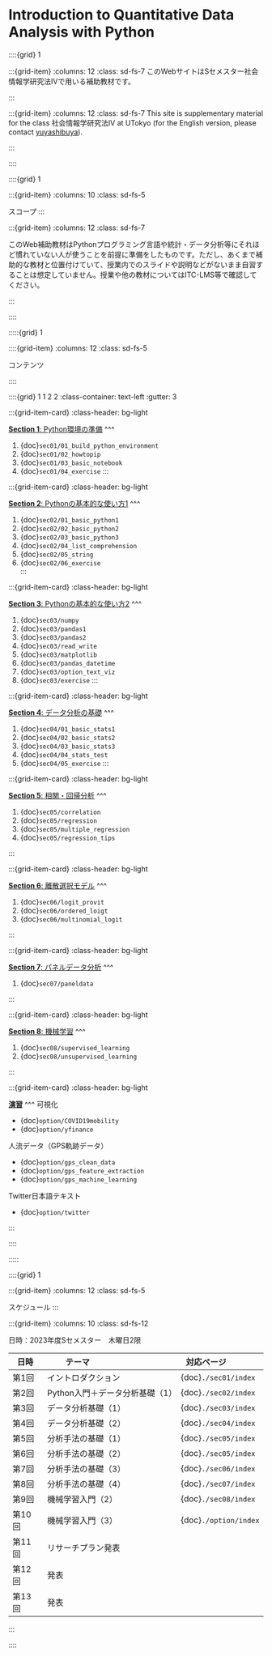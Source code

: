 
# Introduction to Quantitative Data Analysis with Python

::::{grid} 1

:::{grid-item}
:columns: 12
:class: sd-fs-7
このWebサイトはSセメスター社会情報学研究法IVで用いる補助教材です。

:::

:::{grid-item}
:columns: 12
:class: sd-fs-7
This site is supplementary material for the class 社会情報学研究法IV at UTokyo (for the English version, please contact <a href="https://www.yuyashibuya.com">yuyashibuya</a>).

:::

::::

::::{grid} 1

:::{grid-item}
:columns: 10
:class: sd-fs-5

スコープ
:::

:::{grid-item}
:columns: 12
:class: sd-fs-7

このWeb補助教材はPythonプログラミング言語や統計・データ分析等にそれほど慣れていない人が使うことを前提に準備をしたものです。ただし、あくまで補助的な教材と位置付けていて、授業内でのスライドや説明などがないまま自習することは想定していません。授業や他の教材についてはITC-LMS等で確認してください。

:::

::::

:::::{grid} 1

::::{grid-item}
:columns: 12
:class: sd-fs-5

コンテンツ

::::


::::{grid} 1 1 2 2
:class-container: text-left
:gutter: 3

:::{grid-item-card}
:class-header: bg-light

<a href="sec01/index.html"><strong>Section 1</strong>: Python環境の準備</a>
^^^
1. {doc}`sec01/01_build_python_environment`
2. {doc}`sec01/02_howtopip`
3. {doc}`sec01/03_basic_notebook`
4. {doc}`sec01/04_exercise`
:::

:::{grid-item-card}
:class-header: bg-light

<a href="sec02/index.html"><strong>Section 2</strong>: Pythonの基本的な使い方1</a>
^^^
1. {doc}`sec02/01_basic_python1`
2. {doc}`sec02/02_basic_python2`
3. {doc}`sec02/03_basic_python3`
4. {doc}`sec02/04_list_comprehension`
5. {doc}`sec02/05_string`
6. {doc}`sec02/06_exercise`  
:::

:::{grid-item-card}
:class-header: bg-light

<a href="sec03/index.html"><strong>Section 3</strong>: Pythonの基本的な使い方2</a>
^^^
1. {doc}`sec03/numpy`
2. {doc}`sec03/pandas1`
3. {doc}`sec03/pandas2`
4. {doc}`sec03/read_write`
5. {doc}`sec03/matplotlib`
6. {doc}`sec03/pandas_datetime`
7. {doc}`sec03/option_text_viz`
8. {doc}`sec03/exercise`
:::

:::{grid-item-card}
:class-header: bg-light

<a href="sec04/index.html"><strong>Section 4</strong>: データ分析の基礎</a>
^^^
1. {doc}`sec04/01_basic_stats1`
2. {doc}`sec04/02_basic_stats2`
3. {doc}`sec04/03_basic_stats3`
4. {doc}`sec04/04_stats_test`
5. {doc}`sec04/05_exercise`
:::

:::{grid-item-card}
:class-header: bg-light

<a href="sec05/index.html"><strong>Section 5</strong>: 相関・回帰分析</a>
^^^
1. {doc}`sec05/correlation`
2. {doc}`sec05/regression`
3. {doc}`sec05/multiple_regression`
4. {doc}`sec05/regression_tips`

:::

:::{grid-item-card}
:class-header: bg-light

<a href="sec06/index.html"><strong>Section 6</strong>: 離散選択モデル</a>
^^^
1. {doc}`sec06/logit_provit`
2. {doc}`sec06/ordered_loigt`
3. {doc}`sec06/multinomial_logit`

:::

:::{grid-item-card}
:class-header: bg-light

<a href="sec07/index.html"><strong>Section 7</strong>: パネルデータ分析</a>
^^^

1. {doc}`sec07/paneldata`


:::

:::{grid-item-card}
:class-header: bg-light

<a href="sec01/index.html"><strong>Section 8</strong>: 機械学習</a>
^^^

1. {doc}`sec08/supervised_learning`
2. {doc}`sec08/unsupervised_learning`

:::

:::{grid-item-card}
:class-header: bg-light

<a href="option/index.html"><strong>演習</strong></a>
^^^
可視化
* {doc}`option/COVID19mobility`
* {doc}`option/yfinance`

人流データ（GPS軌跡データ）
* {doc}`option/gps_clean_data`
* {doc}`option/gps_feature_extraction`
* {doc}`option/gps_machine_learning`

Twitter日本語テキスト
* {doc}`option/twitter`

:::

::::

:::::

::::{grid} 1

:::{grid-item}
:columns: 12
:class: sd-fs-5

スケジュール
:::

:::{grid-item}
:columns: 10
:class: sd-fs-12

日時：2023年度Sセメスター　木曜日2限

| <div style="width:50px">日時</div> | <div style="width:120px">テーマ</div>|<div style="width:100px">対応ページ</div>|
|--------|-----------------------------|---------------------------|
| 第1回   | イントロダクション             | {doc}`./sec01/index`      |
| 第2回   | Python入門＋データ分析基礎（1） | {doc}`./sec02/index`      |
| 第3回   | データ分析基礎（1）            | {doc}`./sec03/index`      |
| 第4回   | データ分析基礎（2）            | {doc}`./sec04/index`      |
| 第5回   | 分析手法の基礎（1）            | {doc}`./sec05/index`      |
| 第6回   | 分析手法の基礎（2）            | {doc}`./sec05/index`      |
| 第7回   | 分析手法の基礎（3）            | {doc}`./sec06/index`      |
| 第8回   | 分析手法の基礎（4）            | {doc}`./sec07/index`      |
| 第9回   | 機械学習入門（2）              | {doc}`./sec08/index`      |
| 第10回  | 機械学習入門（3）              | {doc}`./option/index`     |
| 第11回  | リサーチプラン発表             |                           |
| 第12回  | 発表                         |                           |
| 第13回  | 発表                         |                           |
:::

::::
